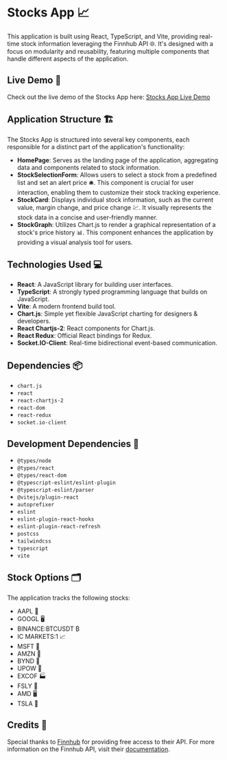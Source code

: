 # Stocks App 📈

This application is built using React, TypeScript, and Vite, providing real-time stock information leveraging the Finnhub API 🌐. It's designed with a focus on modularity and reusability, featuring multiple components that handle different aspects of the application.

## Live Demo 🚀

Check out the live demo of the Stocks App here: [Stocks App Live Demo](https://stocks-dh1u6e81r-jg20108.vercel.app)

## Application Structure 🏗️

The Stocks App is structured into several key components, each responsible for a distinct part of the application's functionality:

- **HomePage**: Serves as the landing page of the application, aggregating data and components related to stock information.
- **StockSelectionForm**: Allows users to select a stock from a predefined list and set an alert price 🛎️. This component is crucial for user interaction, enabling them to customize their stock tracking experience.
- **StockCard**: Displays individual stock information, such as the current value, margin change, and price change 💹. It visually represents the stock data in a concise and user-friendly manner.
- **StockGraph**: Utilizes Chart.js to render a graphical representation of a stock's price history 📊. This component enhances the application by providing a visual analysis tool for users.

## Technologies Used 💻

- **React**: A JavaScript library for building user interfaces.
- **TypeScript**: A strongly typed programming language that builds on JavaScript.
- **Vite**: A modern frontend build tool.
- **Chart.js**: Simple yet flexible JavaScript charting for designers & developers.
- **React Chartjs-2**: React components for Chart.js.
- **React Redux**: Official React bindings for Redux.
- **Socket.IO-Client**: Real-time bidirectional event-based communication.

## Dependencies 📦

- `chart.js`
- `react`
- `react-chartjs-2`
- `react-dom`
- `react-redux`
- `socket.io-client`

## Development Dependencies 🔧

- `@types/node`
- `@types/react`
- `@types/react-dom`
- `@typescript-eslint/eslint-plugin`
- `@typescript-eslint/parser`
- `@vitejs/plugin-react`
- `autoprefixer`
- `eslint`
- `eslint-plugin-react-hooks`
- `eslint-plugin-react-refresh`
- `postcss`
- `tailwindcss`
- `typescript`
- `vite`

## Stock Options 🗂️

The application tracks the following stocks:

- AAPL 🍏
- GOOGL 🖥️
- BINANCE:BTCUSDT ₿
- IC MARKETS:1 📈
- MSFT 💼
- AMZN 🛒
- BYND 🌱
- UPOW 🔋
- EXCOF 🏭
- FSLY 🚀
- AMD 🖥️
- TSLA 🚗

## Credits 👏

Special thanks to [Finnhub](https://finnhub.io/) for providing free access to their API. For more information on the Finnhub API, visit their [documentation](https://finnhub.io/docs/api/introduction).